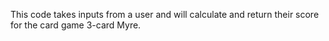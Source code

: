 This code takes inputs from a user and will calculate and return their score for the card game 3-card Myre.
